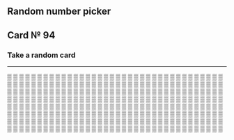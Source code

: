 ## Random number picker 

## Card № 94

### Take a random card
----
[▒](70.md) [▒](22.md) [▒](56.md) [▒](24.md) [▒](28.md) [▒](23.md) [▒](25.md) [▒](20.md) [▒](93.md) [▒](30.md) [▒](48.md) [▒](30.md) [▒](71.md) [▒](57.md) [▒](84.md) [▒](82.md) [▒](43.md) [▒](96.md) [▒](72.md) [▒](21.md) [▒](97.md) [▒](41.md) [▒](27.md) [▒](32.md) [▒](85.md) [▒](87.md) [▒](83.md) [▒](95.md) [▒](93.md) [▒](96.md) [▒](35.md) [▒](39.md) [▒](2.md) [▒](10.md) [▒](18.md) [▒](9.md) [▒](64.md) [▒](33.md) [▒](45.md) [▒](1.md) [▒](33.md) [▒](81.md) [▒](88.md) [▒](92.md) [▒](84.md) [▒](92.md) [▒](65.md) [▒](78.md) [▒](87.md) [▒](95.md) [▒](27.md) [▒](83.md) [▒](35.md) [▒](32.md) [▒](27.md) [▒](20.md) [▒](43.md) [▒](32.md) [▒](38.md) [▒](94.md) [▒](41.md) [▒](21.md) [▒](56.md) [▒](77.md) [▒](30.md) [▒](54.md) [▒](81.md) [▒](70.md) [▒](44.md) [▒](63.md) [▒](12.md) [▒](90.md) [▒](79.md) [▒](69.md) [▒](16.md) [▒](39.md) [▒](60.md) [▒](96.md) [▒](88.md) [▒](28.md) [▒](75.md) [▒](14.md) [▒](19.md) [▒](54.md) [▒](54.md) [▒](69.md) [▒](46.md) [▒](62.md) [▒](20.md) [▒](75.md) [▒](36.md) [▒](77.md) [▒](91.md) [▒](19.md) [▒](25.md) [▒](44.md) [▒](4.md) [▒](46.md) [▒](94.md) [▒](40.md) [▒](75.md) [▒](89.md) [▒](31.md) [▒](6.md) [▒](50.md) [▒](24.md) [▒](42.md) [▒](99.md) [▒](67.md) [▒](18.md) [▒](64.md) [▒](0.md) [▒](48.md) [▒](86.md) [▒](96.md) [▒](0.md) [▒](33.md) [▒](51.md) [▒](65.md) [▒](52.md) [▒](91.md) [▒](64.md) [▒](97.md) [▒](82.md) [▒](79.md) [▒](92.md) [▒](83.md) [▒](45.md) [▒](8.md) [▒](95.md) [▒](88.md) [▒](47.md) [▒](11.md) [▒](74.md) [▒](75.md) [▒](10.md) [▒](6.md) [▒](4.md) [▒](81.md) [▒](22.md) [▒](49.md) [▒](17.md) [▒](86.md) [▒](94.md) [▒](2.md) [▒](20.md) [▒](21.md) [▒](48.md) [▒](76.md) [▒](68.md) [▒](55.md) [▒](79.md) [▒](71.md) [▒](72.md) [▒](63.md) [▒](33.md) [▒](47.md) [▒](26.md) [▒](30.md) [▒](55.md) [▒](98.md) [▒](37.md) [▒](84.md) [▒](44.md) [▒](40.md) [▒](85.md) [▒](62.md) [▒](49.md) [▒](98.md) [▒](23.md) [▒](13.md) [▒](85.md) [▒](71.md) [▒](0.md) [▒](17.md) [▒](69.md) [▒](14.md) [▒](65.md) [▒](45.md) [▒](35.md) [▒](18.md) [▒](16.md) [▒](78.md) [▒](29.md) [▒](19.md) [▒](15.md) [▒](12.md) [▒](26.md) [▒](22.md) [▒](27.md) [▒](37.md) [▒](89.md) [▒](65.md) [▒](79.md) [▒](91.md) [▒](4.md) [▒](9.md) [▒](90.md) [▒](26.md) [▒](51.md) [▒](23.md) [▒](51.md) [▒](36.md) [▒](90.md) [▒](26.md) [▒](78.md) [▒](25.md) [▒](28.md) [▒](29.md) [▒](3.md) [▒](56.md) [▒](59.md) [▒](66.md) [▒](37.md) [▒](8.md) [▒](99.md) [▒](47.md) [▒](73.md) [▒](14.md) [▒](67.md) [▒](1.md) [▒](38.md) [▒](31.md) [▒](19.md) [▒](12.md) [▒](16.md) [▒](52.md) [▒](73.md) [▒](57.md) [▒](66.md) [▒](73.md) [▒](38.md) [▒](62.md) [▒](36.md) [▒](46.md) [▒](67.md) [▒](6.md) [▒](68.md) [▒](55.md) [▒](66.md) [▒](78.md) [▒](44.md) [▒](85.md) [▒](66.md) [▒](21.md) [▒](88.md) [▒](99.md) [▒](76.md) [▒](98.md) [▒](82.md) [▒](1.md) [▒](71.md) [▒](29.md) [▒](58.md) [▒](46.md) [▒](13.md) [▒](31.md) [▒](58.md) [▒](43.md) [▒](40.md) [▒](34.md) [▒](15.md) [▒](90.md) [▒](53.md) [▒](29.md) [▒](42.md) [▒](67.md) [▒](87.md) [▒](93.md) [▒](84.md) [▒](25.md) [▒](11.md) [▒](13.md) [▒](50.md) [▒](99.md) [▒](97.md) [▒](22.md) [▒](38.md) [▒](5.md) [▒](63.md) [▒](49.md) [▒](28.md) [▒](10.md) [▒](8.md) [▒](7.md) [▒](74.md) [▒](93.md) [▒](89.md) 
